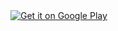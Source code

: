 <a href="https://play.google.com/store/apps/details?id=net.bradbowie.alain">
  <img alt="Get it on Google Play" src="http://steverichey.github.io/google-play-badge-svg/img/en_get.svg" />
</a>
